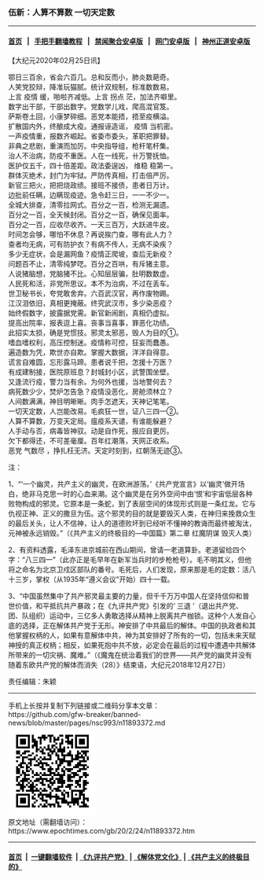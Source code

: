 ### 伍新：人算不算数 一切天定数
------------------------

#### [首页](https://github.com/gfw-breaker/banned-news/blob/master/README.md) &nbsp;&nbsp;|&nbsp;&nbsp; [手把手翻墙教程](https://github.com/gfw-breaker/guides/wiki) &nbsp;&nbsp;|&nbsp;&nbsp; [禁闻聚合安卓版](https://github.com/gfw-breaker/bn-android) &nbsp;&nbsp;|&nbsp;&nbsp; [网门安卓版](https://github.com/oGate2/oGate) &nbsp;&nbsp;|&nbsp;&nbsp; [神州正道安卓版](https://github.com/SzzdOgate/update) 



<div><p>
 【大纪元2020年02月25日讯】
</p>
<p>
 鄂日三百余，省会六百几。总和反而小，肺炎数葩奇。
 <br/>
 人笑党狡辩，降准玩猫腻。统计双规制，标准数数易。
 <br/>
 上言
 <ok href="https://www.epochtimes.com/gb/tag/%E7%96%AB%E6%83%85.html">
  疫情
 </ok>
 缓，啪啦齐减低。上言
 <ok href="https://www.epochtimes.com/gb/tag/%E6%8B%90%E7%82%B9.html">
  拐点
 </ok>
 茫，加法齐噼里。
 <br/>
 数字出干部，干部出数字。党数学儿戏，爬高混官笈。
 <br/>
 萨斯卷土回，小康梦碎细。恶党本能捂，捂至疫横溢。
 <br/>
 扩散国内外，终酿成大疫。通报诬造谣，
 <ok href="https://www.epochtimes.com/gb/tag/%E7%96%AB%E6%83%85.html">
  疫情
 </ok>
 当机密。
 <br/>
 一声疫情重，报数齐崛起。省委市委头，革职把罪替。
 <br/>
 非典之悲剧，重演而加厉。中央指导组，枪杆笔杆集。
 <br/>
 治人不治病，防疫不重医。人在一线死，卄万警抚恤。
 <br/>
 医护仅五千，四十倍差距。政法委逞凶，
 <ok href="https://www.epochtimes.com/gb/tag/%E7%BB%B4%E7%A8%B3.html">
  维稳
 </ok>
 稳第一。
 <br/>
 群体灭绝术，封门为牢狱。严防传真相，打击倍严厉。
 <br/>
 新官三把火，把把烧政绩。接班不接债，患者日万计。
 <br/>
 边批前任瞒，边瞒现疫迹。急令赶三日，一一不少一。
 <br/>
 全城大排查，清零拉网式。百分之一百，检测无漏遗。
 <br/>
 百分之一百，全天候封闭。百分之一百，确保见面率。
 <br/>
 百分之一百，应收尽收齐。一天三百万，大跃进牛皮。
 <br/>
 时间怎会够，哪怕不休息？再说挨门查，哪有此人力？
 <br/>
 查者均无病，可有防护衣？有病不传人，无病不染疾？
 <br/>
 多少无症状，会是漏网鱼？疫情正爬坡，查后无新疫？
 <br/>
 问题百不止，清零纯梦呓。百分之百哄，有斥猪主意。
 <br/>
 人说猪脑想，党脑猪不比。心知层层骗，肚明数数虚。
 <br/>
 人民死和活，非党所思议。本不为治病，不过在丢车。
 <br/>
 世卫秘书长，夸党敢舍弃。六百武汉官，再作废物踢。
 <br/>
 江汉泪依旧，真相更掩蔽。终究武汉市，多少染恶疫？
 <br/>
 始终假数字，披露据党需。新官新闹剧，真相仍虚拟。
 <br/>
 提高出院率，报表逗上喜。丧事当喜事，罪恶化功绩。
 <br/>
 此招实太损，确是党惯技。邪灵太邪恶，毁人为目的①。
 <br/>
 嗜血嗜权利，高压控制迷。疫情称可控，狂妄而蠢愚。
 <br/>
 遍造数为凭，欺世亦自欺。掌握大数据，洋洋自得意。
 <br/>
 谎言自难圆，忘形露马蹄。患者说千把，怎援十万医？
 <br/>
 有成建制接，医院原班息？封城封小区，武警围坐壁。
 <br/>
 又逢流行疫，警力当有余。为何外也援，当地警何去？
 <br/>
 病死数少少，焚炉怎告急？疫情没恶化，房舱须林立？
 <br/>
 人间数满满，神目明晰晰。肉手怎遮天，天神记笔笔。
 <br/>
 一切天定数，人岂能改易。毛疯狂一世，证八三四一②。
 <br/>
 人算不算数，万变天定局。瘟疫系天谴，有谁能躲避？
 <br/>
 人手动与否，病毒皆神驭。动是自作死，报应自更厉。
 <br/>
 欠下都得还，不可差毫厘。百年红潮落，天网正收系。
 <br/>
 恶党
 <ok href="https://www.epochtimes.com/gb/tag/%E6%B0%94%E6%95%B0%E5%B0%BD.html">
  气数尽
 </ok>
 ，挣扎枉无济。天定时刻到，红朝荡无迹③。
</p>
<p>
 注：
</p>
<p>
 1、“‘一个幽灵，共产主义的幽灵，在欧洲游荡。’《共产党宣言》以‘幽灵’做开场白，绝非马克思一时的心血来潮。这个幽灵是在另外空间中由‘恨’和宇宙低层各种败物构成的邪灵。它原本是一条蛇，到了表层空间的体现形式则是一条红龙。它与仇视正神、正义的撒旦为伍。这个邪灵的目的就是要毁灭人类，在神归来挽救众生的最后关头，让人不信神，让人的道德败坏到已经听不懂神的教诲而最终被淘汰，元神被永远销毁。”（《共产主义的终极目的—中国篇》第二章 红魔阴谋 毁灭人类）
</p>
<p>
 2、有资料透露，毛泽东进京城前在西山期间，曾请一老道算卦。老道留给四个字：“八三四一”（此亦正是毛早年在新军当兵时的步枪枪号）。毛不明其义，但他将之命名为北京卫戍区部队的番号。毛死后，人们发现，原来那是毛的定数：活八十三岁，掌权（从1935年“遵义会议”开始）四十一载。
</p>
<p>
 3、“中国虽然集中了共产邪灵最主要的力量，但千千万万中国人在坚持信仰和普世价值，和平抵抗共产暴政；在《九评共产党》引发的‘
 <ok href="https://www.epochtimes.com/gb/tag/%E4%B8%89%E9%80%80.html">
  三退
 </ok>
 ’（退出共产党、团、队组织）运动中，三亿多人勇敢选择从精神上脱离共产枷锁。这种个人发自心底的选择，正在解体共产党于无形。神安排了中共最后的解体。中国的执政者和其他掌握权柄的人，如果有意解体中共，神为其安排好了所有的一切，包括未来天赋神授的真正权柄；相反，如果死抱中共不放，必定会在最后的过程中遭遇中共解体所带来的一切灾祸、魔难。”（《魔鬼在统治着我们的世界——共产党的幽灵并没有随着东欧共产党的解体而消失（28）》结束语，大纪元2018年12月27日）
</p>
<p>
 责任编辑：朱颖
</p>
</div>
<hr/>
手机上长按并复制下列链接或二维码分享本文章：<br/>
https://github.com/gfw-breaker/banned-news/blob/master/pages/nsc993/n11893372.md <br/>
<a href='https://github.com/gfw-breaker/banned-news/blob/master/pages/nsc993/n11893372.md'><img src='https://github.com/gfw-breaker/banned-news/blob/master/pages/nsc993/n11893372.md.png'/></a> <br/>
原文地址（需翻墙访问）：https://www.epochtimes.com/gb/20/2/24/n11893372.htm


------------------------
#### [首页](https://github.com/gfw-breaker/banned-news/blob/master/README.md) &nbsp;|&nbsp; [一键翻墙软件](https://github.com/gfw-breaker/nogfw/blob/master/README.md) &nbsp;| [《九评共产党》](https://github.com/gfw-breaker/9ping.md/blob/master/README.md#九评之一评共产党是什么) | [《解体党文化》](https://github.com/gfw-breaker/jtdwh.md/blob/master/README.md) | [《共产主义的终极目的》](https://github.com/gfw-breaker/gczydzjmd.md/blob/master/README.md)


<img src='http://gfw-breaker.win/banned-news/pages/nsc993/n11893372.md' width='0px' height='0px'/>